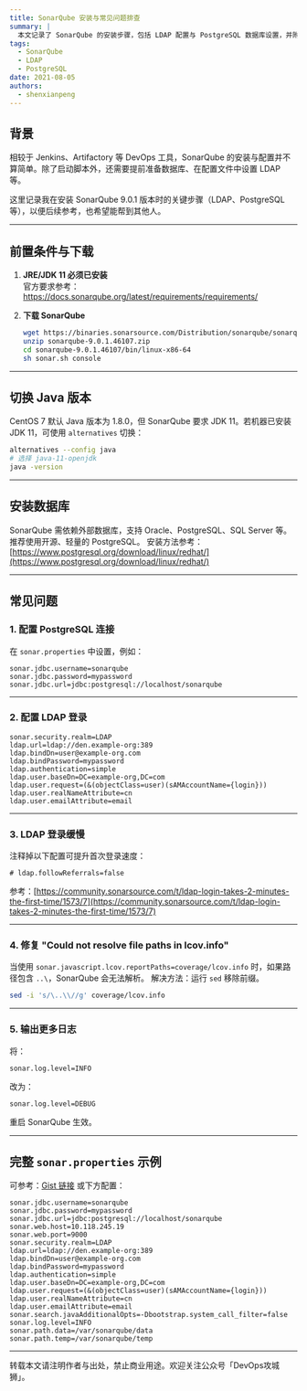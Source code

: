 ```yaml
---
title: SonarQube 安装与常见问题排查
summary: |
  本文记录了 SonarQube 的安装步骤，包括 LDAP 配置与 PostgreSQL 数据库设置，并附带一些常见问题的排查方法。
tags:
  - SonarQube
  - LDAP
  - PostgreSQL
date: 2021-08-05
authors:
  - shenxianpeng
---
```


## 背景

相较于 Jenkins、Artifactory 等 DevOps 工具，SonarQube 的安装与配置并不算简单。除了启动脚本外，还需要提前准备数据库、在配置文件中设置 LDAP 等。

这里记录我在安装 SonarQube 9.0.1 版本时的关键步骤（LDAP、PostgreSQL 等），以便后续参考，也希望能帮到其他人。

---

## 前置条件与下载

1. **JRE/JDK 11 必须已安装**  
   官方要求参考：<https://docs.sonarqube.org/latest/requirements/requirements/>

2. **下载 SonarQube**

    ```bash
    wget https://binaries.sonarsource.com/Distribution/sonarqube/sonarqube-9.0.1.46107.zip
    unzip sonarqube-9.0.1.46107.zip
    cd sonarqube-9.0.1.46107/bin/linux-x86-64
    sh sonar.sh console
    ```

---

## 切换 Java 版本

CentOS 7 默认 Java 版本为 1.8.0，但 SonarQube 要求 JDK 11。若机器已安装 JDK 11，可使用 `alternatives` 切换：

```bash
alternatives --config java
# 选择 java-11-openjdk
java -version
```

---

## 安装数据库

SonarQube 需依赖外部数据库，支持 Oracle、PostgreSQL、SQL Server 等。推荐使用开源、轻量的 PostgreSQL。
安装方法参考：[https://www.postgresql.org/download/linux/redhat/](https://www.postgresql.org/download/linux/redhat/)

---

## 常见问题

### 1. 配置 PostgreSQL 连接

在 `sonar.properties` 中设置，例如：

```properties
sonar.jdbc.username=sonarqube
sonar.jdbc.password=mypassword
sonar.jdbc.url=jdbc:postgresql://localhost/sonarqube
```

---

### 2. 配置 LDAP 登录

```properties
sonar.security.realm=LDAP
ldap.url=ldap://den.example-org:389
ldap.bindDn=user@example-org.com
ldap.bindPassword=mypassword
ldap.authentication=simple
ldap.user.baseDn=DC=example-org,DC=com
ldap.user.request=(&(objectClass=user)(sAMAccountName={login}))
ldap.user.realNameAttribute=cn
ldap.user.emailAttribute=email
```

---

### 3. LDAP 登录缓慢

注释掉以下配置可提升首次登录速度：

```properties
# ldap.followReferrals=false
```

参考：[https://community.sonarsource.com/t/ldap-login-takes-2-minutes-the-first-time/1573/7](https://community.sonarsource.com/t/ldap-login-takes-2-minutes-the-first-time/1573/7)

---

### 4. 修复 "Could not resolve file paths in lcov.info"

当使用 `sonar.javascript.lcov.reportPaths=coverage/lcov.info` 时，如果路径包含 `..\`，SonarQube 会无法解析。
解决方法：运行 `sed` 移除前缀。

```bash
sed -i 's/\..\\//g' coverage/lcov.info
```

---

### 5. 输出更多日志

将：

```properties
sonar.log.level=INFO
```

改为：

```properties
sonar.log.level=DEBUG
```

重启 SonarQube 生效。

---

## 完整 `sonar.properties` 示例

可参考：[Gist 链接](https://gist.github.com/shenxianpeng/a1eec786210b421f8be34e3263f1a002) 或下方配置：

```properties
sonar.jdbc.username=sonarqube
sonar.jdbc.password=mypassword
sonar.jdbc.url=jdbc:postgresql://localhost/sonarqube
sonar.web.host=10.118.245.19
sonar.web.port=9000
sonar.security.realm=LDAP
ldap.url=ldap://den.example-org:389
ldap.bindDn=user@example-org.com
ldap.bindPassword=mypassword
ldap.authentication=simple
ldap.user.baseDn=DC=example-org,DC=com
ldap.user.request=(&(objectClass=user)(sAMAccountName={login}))
ldap.user.realNameAttribute=cn
ldap.user.emailAttribute=email
sonar.search.javaAdditionalOpts=-Dbootstrap.system_call_filter=false
sonar.log.level=INFO
sonar.path.data=/var/sonarqube/data
sonar.path.temp=/var/sonarqube/temp
```

---

转载本文请注明作者与出处，禁止商业用途。欢迎关注公众号「DevOps攻城狮」。
